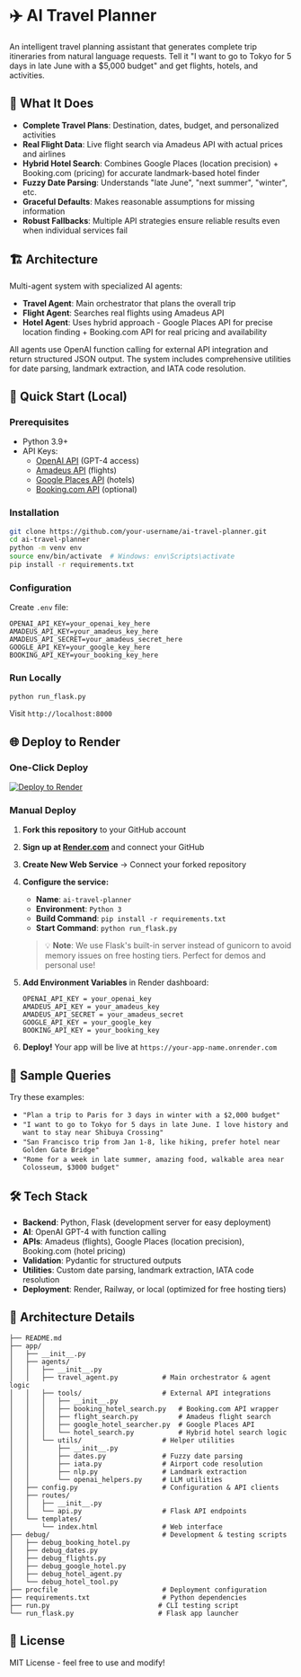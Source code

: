 # ✈️ AI Travel Planner

An intelligent travel planning assistant that generates complete trip itineraries from natural language requests. Tell it "I want to go to Tokyo for 5 days in late June with a $5,000 budget" and get flights, hotels, and activities.

## 🎯 What It Does

- **Complete Travel Plans**: Destination, dates, budget, and personalized activities
- **Real Flight Data**: Live flight search via Amadeus API with actual prices and airlines  
- **Hybrid Hotel Search**: Combines Google Places (location precision) + Booking.com (pricing) for accurate landmark-based hotel finder
- **Fuzzy Date Parsing**: Understands "late June", "next summer", "winter", etc.
- **Graceful Defaults**: Makes reasonable assumptions for missing information
- **Robust Fallbacks**: Multiple API strategies ensure reliable results even when individual services fail

## 🏗️ Architecture

Multi-agent system with specialized AI agents:
- **Travel Agent**: Main orchestrator that plans the overall trip
- **Flight Agent**: Searches real flights using Amadeus API
- **Hotel Agent**: Uses hybrid approach - Google Places API for precise location finding + Booking.com API for real pricing and availability

All agents use OpenAI function calling for external API integration and return structured JSON output. The system includes comprehensive utilities for date parsing, landmark extraction, and IATA code resolution.

## 🚀 Quick Start (Local)

### Prerequisites
- Python 3.9+
- API Keys:
  - [OpenAI API](https://platform.openai.com/) (GPT-4 access)
  - [Amadeus API](https://developers.amadeus.com/) (flights)
  - [Google Places API](https://developers.google.com/maps/documentation/places/web-service) (hotels)
  - [Booking.com API](https://rapidapi.com/apidojo/api/booking/) (optional)

### Installation
```bash
git clone https://github.com/your-username/ai-travel-planner.git
cd ai-travel-planner
python -m venv env
source env/bin/activate  # Windows: env\Scripts\activate
pip install -r requirements.txt
```

### Configuration
Create `.env` file:
```env
OPENAI_API_KEY=your_openai_key_here
AMADEUS_API_KEY=your_amadeus_key_here  
AMADEUS_API_SECRET=your_amadeus_secret_here
GOOGLE_API_KEY=your_google_key_here
BOOKING_API_KEY=your_booking_key_here
```

### Run Locally
```bash
python run_flask.py
```
Visit `http://localhost:8000`

## 🌐 Deploy to Render

### One-Click Deploy
[![Deploy to Render](https://render.com/images/deploy-to-render-button.svg)](https://render.com/deploy)

### Manual Deploy
1. **Fork this repository** to your GitHub account
2. **Sign up at [Render.com](https://render.com)** and connect your GitHub
3. **Create New Web Service** → Connect your forked repository
4. **Configure the service:**
   - **Name**: `ai-travel-planner` 
   - **Environment**: `Python 3`
   - **Build Command**: `pip install -r requirements.txt`
   - **Start Command**: `python run_flask.py`
   
   > 💡 **Note**: We use Flask's built-in server instead of gunicorn to avoid memory issues on free hosting tiers. Perfect for demos and personal use!

5. **Add Environment Variables** in Render dashboard:
   ```
   OPENAI_API_KEY = your_openai_key
   AMADEUS_API_KEY = your_amadeus_key  
   AMADEUS_API_SECRET = your_amadeus_secret
   GOOGLE_API_KEY = your_google_key
   BOOKING_API_KEY = your_booking_key
   ```
6. **Deploy!** Your app will be live at `https://your-app-name.onrender.com`

## 📝 Sample Queries

Try these examples:
- `"Plan a trip to Paris for 3 days in winter with a $2,000 budget"`
- `"I want to go to Tokyo for 5 days in late June. I love history and want to stay near Shibuya Crossing"`
- `"San Francisco trip from Jan 1-8, like hiking, prefer hotel near Golden Gate Bridge"`
- `"Rome for a week in late summer, amazing food, walkable area near Colosseum, $3000 budget"`

## 🛠️ Tech Stack

- **Backend**: Python, Flask (development server for easy deployment)
- **AI**: OpenAI GPT-4 with function calling
- **APIs**: Amadeus (flights), Google Places (location precision), Booking.com (hotel pricing)
- **Validation**: Pydantic for structured outputs
- **Utilities**: Custom date parsing, landmark extraction, IATA code resolution
- **Deployment**: Render, Railway, or local (optimized for free hosting tiers)

## 🔧 Architecture Details

```
├── README.md
├── app/
│   ├── __init__.py
│   ├── agents/
│   │   ├── __init__.py
│   │   ├── travel_agent.py           # Main orchestrator & agent logic
│   │   ├── tools/                    # External API integrations
│   │   │   ├── __init__.py
│   │   │   ├── booking_hotel_search.py   # Booking.com API wrapper
│   │   │   ├── flight_search.py          # Amadeus flight search
│   │   │   ├── google_hotel_searcher.py  # Google Places API
│   │   │   └── hotel_search.py           # Hybrid hotel search logic
│   │   └── utils/                    # Helper utilities
│   │       ├── __init__.py
│   │       ├── dates.py              # Fuzzy date parsing
│   │       ├── iata.py               # Airport code resolution
│   │       ├── nlp.py                # Landmark extraction
│   │       └── openai_helpers.py     # LLM utilities
│   ├── config.py                     # Configuration & API clients
│   ├── routes/
│   │   ├── __init__.py
│   │   └── api.py                    # Flask API endpoints
│   └── templates/
│       └── index.html                # Web interface
├── debug/                            # Development & testing scripts
│   ├── debug_booking_hotel.py
│   ├── debug_dates.py
│   ├── debug_flights.py
│   ├── debug_google_hotel.py
│   ├── debug_hotel_agent.py
│   └── debug_hotel_tool.py
├── procfile                          # Deployment configuration
├── requirements.txt                  # Python dependencies
├── run.py                           # CLI testing script
└── run_flask.py                     # Flask app launcher
```

## 📄 License

MIT License - feel free to use and modify!